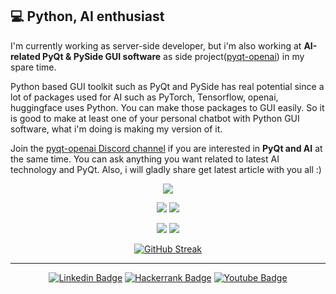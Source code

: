 <h2>💻 Python, AI enthusiast</h2>

<p>I'm currently working as server-side developer, but i'm also working at <b>AI-related PyQt & PySide GUI software</b> as side project(<a href="https://github.com/yjg30737/pyqt-openai">pyqt-openai</a>) in my spare time.</p> 

Python based GUI toolkit such as PyQt and PySide has real potential since a lot of packages used for AI such as PyTorch, Tensorflow, openai, huggingface uses Python. You can make those packages to GUI easily. So it is good to make at least one of your personal chatbot with Python GUI software, what i'm doing is making my version of it.

<p>Join the <a href="https://discord.gg/cHekprskVE">pyqt-openai Discord channel</a> if you are interested in <b>PyQt and AI</b> at the same time. You can ask anything you want related to latest AI technology and PyQt. Also, i will gladly share get latest article with you all :)</p>

<div align=center>
  
![](http://github-profile-summary-cards.vercel.app/api/cards/profile-details?username=yjg30737&theme=default)

![](http://github-profile-summary-cards.vercel.app/api/cards/repos-per-language?username=yjg30737&theme=default)
![](http://github-profile-summary-cards.vercel.app/api/cards/stats?username=yjg30737&theme=default)
  
![](http://github-profile-summary-cards.vercel.app/api/cards/productive-time?username=yjg30737&theme=default&utcOffset=8)
![](http://github-profile-summary-cards.vercel.app/api/cards/most-commit-language?username=yjg30737&theme=default)

[![GitHub Streak](https://github-readme-streak-stats.herokuapp.com?user=yjg30737)](https://git.io/streak-stats)
  
</div>
<hr>
<div align=center>
 
[![Linkedin Badge](https://img.shields.io/badge/-LinkedIn-blue?style=flat-square&logo=Linkedin&logoColor=white&link=https://www.linkedin.com/in/jung-gyu-yoon-295246193/)](https://www.linkedin.com/in/jung-gyu-yoon-295246193/) [![Hackerrank Badge](https://img.shields.io/badge/-Hackerrank-darkgreen?style=flat-square&logo=Hackerrank&logoColor=white&link=https://www.hackerrank.com/yjg30737/)](https://www.hackerrank.com/yjg30737/) [![Youtube Badge](https://img.shields.io/badge/-Youtube-FF0000?style=flat-square&logo=Youtube&logoColor=white&link=https://www.youtube.com/channel/UCaXOiJl4uVQEScq4Cd4RQIQ/)](https://www.youtube.com/channel/UCaXOiJl4uVQEScq4Cd4RQIQ/)
</div>
